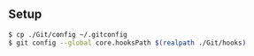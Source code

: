 ## Setup

```bash
$ cp ./Git/config ~/.gitconfig
$ git config --global core.hooksPath $(realpath ./Git/hooks)
```

